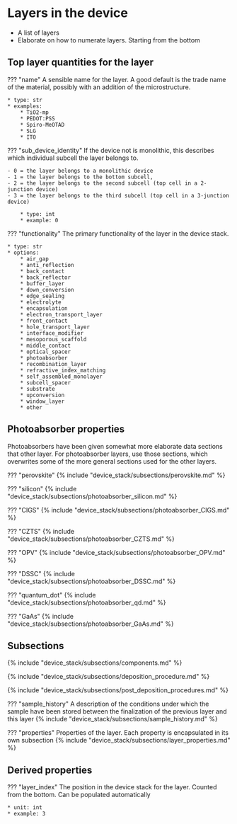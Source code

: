 # Layers in the device
* A list of layers
* Elaborate on how to numerate layers. Starting from the bottom

## Top layer quantities for the layer
??? "name"
    A sensible name for the layer. A good default is the trade name of the material, possibly with an addition of the microstructure.  

    * type: str
    * examples: 
        * TiO2-mp
        * PEDOT:PSS
        * Spiro-MeOTAD
        * SLG
        * ITO

??? "sub_device_identity"
    If the device not is monolithic, this describes which individual subcell the layer belongs to.  

    - 0 = the layer belongs to a monolithic device 
    - 1 = the layer belongs to the bottom subcell, 
    - 2 = the layer belongs to the second subcell (top cell in a 2-junction device)
    - 3 = the layer belongs to the third subcell (top cell in a 3-junction device)

        * type: int
        * example: 0

??? "functionality"
    The primary functionality of the layer in the device stack.

    * type: str
    * options:
        * air_gap
        * anti_reflection
        * back_contact
        * back_reflector
        * buffer_layer
        * down_conversion
        * edge_sealing
        * electrolyte
        * encapsulation
        * electron_transport_layer
        * front_contact
        * hole_transport_layer
        * interface_modifier
        * mesoporous_scaffold
        * middle_contact
        * optical_spacer
        * photoabsorber
        * recombination_layer
        * refractive_index_matching
        * self_assembled_monolayer
        * subcell_spacer
        * substrate
        * upconversion
        * window_layer
        * other


## Photoabsorber properties
Photoabsorbers have been given somewhat more elaborate data sections that other layer. For photoabsorber layers, use those sections, which overwrites some of the more general sections used for the other layers. 

<!-- ### Perovskites -->
??? "perovskite"
    {% include "device_stack/subsections/perovskite.md" %}

<!-- ### Silicon -->
??? "silicon"
    {% include "device_stack/subsections/photoabsorber_silicon.md" %}

<!-- ### CIGS -->
??? "CIGS"
    {% include "device_stack/subsections/photoabsorber_CIGS.md" %}

??? "CZTS"
    {% include "device_stack/subsections/photoabsorber_CZTS.md" %}

??? "OPV"
    {% include "device_stack/subsections/photoabsorber_OPV.md" %}

??? "DSSC"
    {% include "device_stack/subsections/photoabsorber_DSSC.md" %}

??? "quantum_dot"
    {% include "device_stack/subsections/photoabsorber_qd.md" %}

??? "GaAs"
    {% include "device_stack/subsections/photoabsorber_GaAs.md" %}

## Subsections    
<!-- ### Components in layer -->
{% include "device_stack/subsections/components.md" %}

<!-- ### Deposition procedure -->
{% include "device_stack/subsections/deposition_procedure.md" %}             

<!-- ### Post deposition procedure -->
{% include "device_stack/subsections/post_deposition_procedures.md" %}   

<!-- ### Sample History -->
??? "sample_history"
    A description of the conditions under which the sample have been stored between the finalization of the previous layer and this layer
    {% include "device_stack/subsections/sample_history.md" %}

<!-- ### Layer properties -->
??? "properties"
    Properties of the layer. Each property is encapsulated in its own subsection
    {% include "device_stack/subsections/layer_properties.md" %}

## Derived properties
??? "layer_index"
    The position in the device stack for the layer. Counted from the bottom. Can be populated automatically 

    * unit: int
    * example: 3  